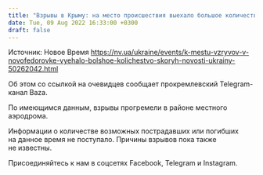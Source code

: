 ```yaml
---
title: "Взрывы в Крыму: на место происшествия выехало большое количество скорых — соцсети"
date: Tue, 09 Aug 2022 16:33:00 +0300
draft: false
---
```

Источник: Новое Время https://nv.ua/ukraine/events/k-mestu-vzryvov-v-novofedorovke-vyehalo-bolshoe-kolichestvo-skoryh-novosti-ukrainy-50262042.html


Об этом со ссылкой на очевидцев сообщает прокремлевский Telegram-канал Baza.

По имеющимся данным, взрывы прогремели в районе местного аэродрома.

Информации о количестве возможных пострадавших или погибших на данное время не поступало. Причины взрывов пока также не известны. 

Присоединяйтесь к нам в соцсетях Facebook, Telegram и Instagram.

